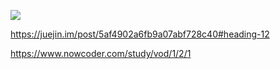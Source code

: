 ![](https://images2017.cnblogs.com/blog/849589/201710/849589-20171015233043168-1867817869.png)

https://juejin.im/post/5af4902a6fb9a07abf728c40#heading-12

https://www.nowcoder.com/study/vod/1/2/1
